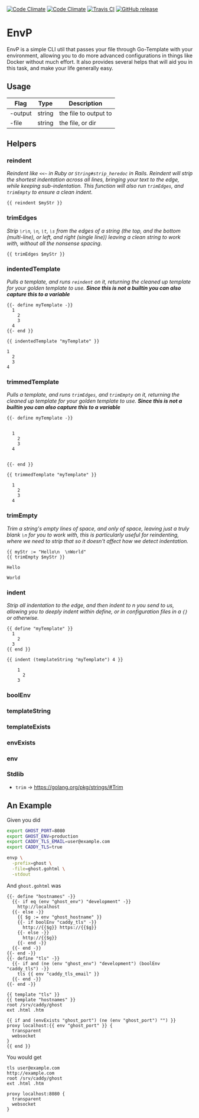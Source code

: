 [![Code Climate](https://img.shields.io/codeclimate/maintainability/envygeeks/envp.svg?style=for-the-badge)](https://codeclimate.com/github/envygeeks/envp/maintainability)
[![Code Climate](https://img.shields.io/codeclimate/c/envygeeks/envp.svg?style=for-the-badge)](https://codeclimate.com/github/envygeeks/envp/coverage)
[![Travis CI](https://img.shields.io/travis/com/envygeeks/envp/master.svg?style=for-the-badge)](https://travis-ci.com/envygeeks/envp)
[![GitHub release](https://img.shields.io/github/release/envygeeks/envp.svg?style=for-the-badge)](http://github.com/envygeeks/envp/releases/latest)

# EnvP

EnvP is a simple CLI util that passes your file through Go-Template with your environment, allowing you to do more advanced configurations in things like Docker without much effort.  It also provides several helps that will aid you in this task, and make your life generally easy.

## Usage

| Flag | Type | Description |
|------|------|-------------|
| -output | string | the file to output to |
| -file   | string | the file, or dir |

## Helpers
### reindent

*Reindent like `<<~` in Ruby or `String#strip_heredoc` in Rails.  Reindent will strip the shortest indentation across all lines, bringing your text to the edge, while keeping sub-indentation. This function will also run `trimEdges`, and `trimEmpty` to ensure a clean indent.*

```
{{ reindent $myStr }}
```

### trimEdges

*Strip `\r\n`, `\n`, `\t`, `\s` from the edges of a string (the top, and the bottom (multi-line), or left, and right (single line)) leaving a clean string to work with, without all the nonsense spacing.*

```
{{ trimEdges $myStr }}
```

### indentedTemplate

*Pulls a template, and runs `reindent` on it, returning the cleaned up template for your golden template to use. **Since this is not a builtin you can also capture this to a variable***

```
{{- define myTemplate -}}
  1
    2
    3
  4
{{- end }}
```

```
{{ indentedTemplate "myTemplate" }}
```

```
1
  2
  3
4
```

### trimmedTemplate

*Pulls a template, and runs `trimEdges`, and `trimEmpty` on it, returning the cleaned up template for your golden template to use. **Since this is not a builtin you can also capture this to a variable***

```
{{- define myTemplate -}}


  1
    2
    3
  4


{{- end }}
```

```
{{ trimmedTemplate "myTemplate" }}
```

```
  1
    2
    3
  4
```

### trimEmpty

*Trim a string's empty lines of space, and only of space, leaving just a truly blank `\n` for you to work with, this is particularly useful for reindenting, where we need to strip that so it doesn't affect how we detect indentation.*

```
{{ myStr := "Hello\n  \nWorld"
{{ trimEmpty $myStr }}
```

```
Hello

World
```

### indent

*Strip all indentation to the edge, and then indent to n<int> you send to us, allowing you to deeply indent within define, or in configuration files in a `{}` or otherwise.*

```
{{ define "myTemplate" }}
  1
    2
  3
{{ end }}
```

```
{{ indent (templateString "myTemplate") 4 }}
```

```
    1
      2
    3
```

### boolEnv
### templateString
### templateExists
### envExists
### env

### Stdlib

* `trim` -> https://golang.org/pkg/strings/#Trim

## An Example

Given you did

```bash
export GHOST_PORT=8080
export GHOST_ENV=production
export CADDY_TLS_EMAIL=user@example.com
export CADDY_TLS=true

envp \
  -prefix=ghost \
  -file=ghost.gohtml \
  -stdout
```

And `ghost.gohtml` was

```gohtml
{{- define "hostnames" -}}
  {{- if eq (env "ghost_env") "development" -}}
    http://localhost
  {{- else -}}
    {{ $g := env "ghost_hostname" }}
    {{- if boolEnv "caddy_tls" -}}
      http://{{$g}} https://{{$g}}
    {{- else -}}
      http://{{$g}}
    {{- end -}}
  {{- end -}}
{{- end -}}
{{- define "tls" -}}
  {{- if and (ne (env "ghost_env") "development") (boolEnv "caddy_tls") -}}
    tls {{ env "caddy_tls_email" }}
  {{- end -}}
{{- end -}}

{{ template "tls" }}
{{ template "hostnames" }}
root /srv/caddy/ghost
ext .html .htm

{{ if and (envExists "ghost_port") (ne (env "ghost_port") "") }}
proxy localhost:{{ env "ghost_port" }} {
  transparent
  websocket
}
{{ end }}
```

You would get

```
tls user@example.com
http://example.com
root /srv/caddy/ghost
ext .html .htm

proxy localhost:8080 {
  transparent
  websocket
}
```

